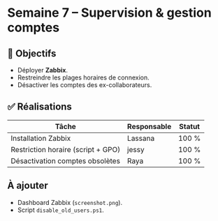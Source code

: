 # Semaine 7 – Supervision & gestion comptes

## 🎯 Objectifs
- Déployer **Zabbix**.  
- Restreindre les plages horaires de connexion.  
- Désactiver les comptes des ex-collaborateurs.

## ✅ Réalisations
| Tâche | Responsable | Statut |
|-------|-------------|--------|
| Installation Zabbix | Lassana | 100 % |
| Restriction horaire (script + GPO) | jessy | 100 % |
| Désactivation comptes obsolètes | Raya | 100 % |

##  À ajouter
- Dashboard Zabbix (`screenshot.png`).
- Script `disable_old_users.ps1`.
